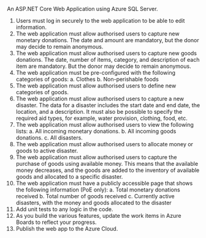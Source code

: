 An ASP.NET Core Web Application using Azure SQL Server.
1. Users must log in securely to the web application to be able to edit information.
2. The web application must allow authorised users to capture new monetary donations. The 
date and amount are mandatory, but the donor may decide to remain anonymous.
3. The web application must allow authorised users to capture new goods donations. The 
date, number of items, category, and description of each item are mandatory. But the 
donor may decide to remain anonymous.
4. The web application must be pre-configured with the following categories of goods:
  a. Clothes
  b. Non-perishable foods
5. The web application must allow authorised users to define new categories of goods.
6. The web application must allow authorised users to capture a new disaster. The data for a 
disaster includes the start date and end date, the location, and a description. It must also 
be possible to specify the required aid types, for example, water provision, clothing, food, 
etc.
7. The web application must allow authorised users to view the following lists:
  a. All incoming monetary donations.
  b. All incoming goods donations.
  c. All disasters.
8. The web application must allow authorised users to allocate money or goods to active disaster.
9. The web application must allow authorised users to capture the purchase of goods using 
available money. This means that the available money decreases, and the goods are added 
to the inventory of available goods and allocated to a specific disaster.
10. The web application must have a publicly accessible page that shows the following 
information (PoE only):
  a. Total monetary donations received
  b. Total number of goods received
  c. Currently active disasters, with the money and goods allocated to the disaster
11. Add unit tests to any logic in the code.
12. As you build the various features, update the work items in Azure Boards to reflect your progress.
13. Publish the web app to the Azure Cloud.
